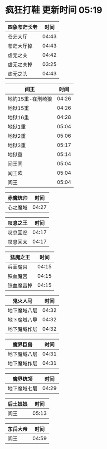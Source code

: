 # 疯狂打鞋 更新时间 05:19

| 四象苍茫长老   | 时间    |
|--------|-------|
| 苍茫大厅 | 04:43 |
| 苍茫大厅掉 | 04:43 |
| 虚无之关 | 04:42 |
| 虚无之关掉 | 03:25 |
| 虚无之头 | 04:43 |

| 间王   | 时间    |
|--------|-------|
| 地钓15重-在刑崎狼 | 04:26 |
| 地狱15重 | 04:26 |
| 地狱16重 | 04:28 |
| 地狱1重 | 05:04 |
| 地狱2重 | 05:06 |
| 地狱3重 | 05:17 |
| 地狱重 | 05:14 |
| 间王同 | 05:04 |
| 闻王欧 | 05:04 |
| 阎王 | 05:04 |

| 赤魔统帅   | 时间    |
|--------|-------|
| 心之魔域 | 04:27 |

| 叹息之王   | 时间    |
|--------|-------|
| 叹息回廊 | 04:17 |
| 叹息回太 | 04:17 |

| 猛魔之王   | 时间    |
|--------|-------|
| 兵面魔宫 | 04:15 |
| 铁血魔宫 | 04:15 |
| 铁血魔宫掉 | 04:15 |

| 鬼火人马   | 时间    |
|--------|-------|
| 地下魔域八层 | 04:32 |
| 地下魔域八导 | 04:32 |
| 地下魔域作层 | 04:32 |

| 魔界巨兽   | 时间    |
|--------|-------|
| 地下魔域八层 | 04:31 |
| 地下魔域作层 | 04:31 |

| 魔界统领   | 时间    |
|--------|-------|
| 地下魔域七层 | 04:29 |

| 后土娘娘   | 时间    |
|--------|-------|
| 阎王 | 05:13 |

| 东岳大帝   | 时间    |
|--------|-------|
| 阎王 | 04:59 |